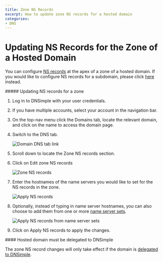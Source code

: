 ```yaml
---
title: Zone NS Records
excerpt: How to update zone NS records for a hosted domain
categories:
- DNS
---
```


# Updating NS Records for the Zone of a Hosted Domain

You can configure [NS records](/articles/ns-record/) at the apex of a zone of a hosted domain. If you would like to configure NS records for a subdomain, please click [here](/articles/add-ns-records-for-subdomain/) instead.

<div class="section-steps" markdown="1">
##### Updating NS records for a zone

1.  Log in to DNSimple with your user credentials.
1.  If you have multiple accounts, select your account in the navigation bar.
1.  On the top-nav menu click the <label>Domains</label> tab, locate the relevant domain, and click on the name to access the domain page.
1.  Switch to the <label>DNS</label> tab.

    ![Domain DNS tab link](/files/domain-tab-dns-link.png)
1. Scroll down to locate the Zone NS records section.
1. Click on <label>Edit zone NS records</label>

    ![Zone NS records](/files/zone-ns-records.png)
1. Enter the hostnames of the name servers you would like to set for the NS records in the zone.

    ![Apply NS records](/files/zone-ns-records-update.png)
1. Optionally, instead of typing in name server hostnames, you can also choose to add them from one or more [name server sets](/articles/name-server-sets).

    ![Apply NS records from name server sets](/files/zone-ns-records-name-server-set.png)
1. Click on <label>Apply NS records</label> to apply the changes.
</div>

<info>
#### Hosted domain must be delegated to DNSimple

The zone NS record changes will only take effect if the domain is [delegated to DNSimple](/articles/delegating-dnsimple-hosted).
</info>
